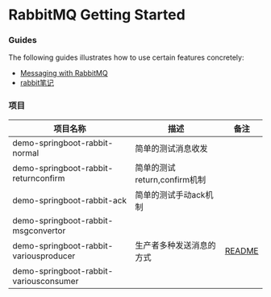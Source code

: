 # RabbitMQ Getting Started

### Guides 
The following guides illustrates how to use certain features concretely:

* [Messaging with RabbitMQ](https://spring.io/guides/gs/messaging-rabbitmq/)
* [rabbit笔记](refer/docs/rabbit.md)

### 项目

|项目名称|描述|备注|
| --- | --- | ---|
|demo-springboot-rabbit-normal|简单的测试消息收发||
|demo-springboot-rabbit-returnconfirm|简单的测试return,confirm机制||
|demo-springboot-rabbit-ack|简单的测试手动ack机制||
|demo-springboot-rabbit-msgconvertor|||
|demo-springboot-rabbit-variousproducer|生产者多种发送消息的方式|[README](demo-springboot-rabbit-variousproducer/README.md)|
|demo-springboot-rabbit-variousconsumer|||



